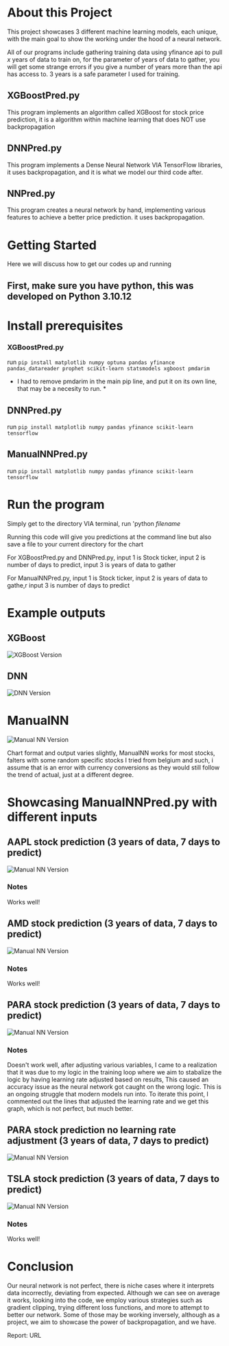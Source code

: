 # About this Project

This project showcases 3 different machine learning models, each unique, with the main goal to show the working under the hood of a neural network.

All of our programs include gathering training data using yfinance api to pull *x* years of data to train on, for the parameter of years of data to gather, you will get some strange errors if you give a number of years more than the api has access to. 3 years is a safe parameter I used for training.

## XGBoostPred.py

This program implements an algorithm called XGBoost for stock price prediction, it is a algorithm within machine learning that does NOT use backpropagation

## DNNPred.py

This program implements a Dense Neural Network VIA TensorFlow libraries, it uses backpropagation, and it is what we model our third code after.

## NNPred.py

This program creates a neural network by hand, implementing various features to achieve a better price prediction. it uses backpropagation.

# Getting Started

Here we will discuss how to get our codes up and running


## First, make sure you have python, this was developed on Python 3.10.12

# Install prerequisites

### XGBoostPred.py

run ``` pip install matplotlib numpy optuna pandas yfinance pandas_datareader prophet scikit-learn statsmodels xgboost pmdarim ```
* I had to remove pmdarim in the main pip line, and put it on its own line, that may be a necesity to run. *
## DNNPred.py

run ``` pip install matplotlib numpy pandas yfinance scikit-learn tensorflow ```

## ManualNNPred.py
run ``` pip install matplotlib numpy pandas yfinance scikit-learn tensorflow ```

# Run the program

Simply get to the directory VIA terminal, run 'python *filename*

Running this code will give you predictions at the command line but also save a file to your current directory for the chart

For XGBoostPred.py and DNNPred.py, input 1 is Stock ticker, input 2 is number of days to predict, input 3 is years of data to gather

For ManualNNPred.py, input 1 is Stock ticker, input 2 is years of data to gathe,r input 3 is number of days to predict

# Example outputs
## XGBoost
![XGBoost Version](./Examples/AAPL_20240404_predicted_vs_actual_XGBoost.png "XGBoost Version")

## DNN
![DNN Version](./Examples/AAPL_20240404_predicted_vs_actual_DNN.png "DNN Version")

# ManualNN
![Manual NN Version](./Examples/AAPL_20240404_predicted_vs_actual_ManualNN.png "Manual NN Version")

Chart format and output varies slightly, ManualNN works for most stocks, falters with some random specific stocks I tried from belgium and such, i assume that is an error with currency conversions as they would still follow the trend of actual, just at a different degree.

# Showcasing ManualNNPred.py with different inputs
## AAPL stock prediction (3 years of data, 7 days to predict)
![Manual NN Version](./Examples/AAPL_20240404_predicted_vs_actual_ManualNN.png "Manual NN Version AAPL")

### Notes

Works well!

## AMD stock prediction (3 years of data, 7 days to predict)
![Manual NN Version](./Examples/AMD_20240404_predicted_vs_actual_ManualNN.png "Manual NN Version AMD")

### Notes

Works well!

## PARA stock prediction (3 years of data, 7 days to predict)
![Manual NN Version](./Examples/PARA_20240404_predicted_vs_actual_ManualNN.png "Manual NN Version PARA")

### Notes

Doesn't work well, after adjusting various variables, I came to a realization that it was due to my logic in the training loop where we aim to stabalize the logic by having learning rate adjusted based on results, This caused an accuracy issue as the neural network got caught on the wrong logic. This is an ongoing struggle that modern models run into. To iterate this point, I commented out the lines that adjusted the learning rate and we get this graph, which is not perfect, but much better.
## PARA stock prediction no learning rate adjustment (3 years of data, 7 days to predict)
![Manual NN Version](./Examples/PARA_20240404_predicted_vs_actual_ManualNN_noLR.png "Manual NN Version PARA NO LR CHANGE")


## TSLA stock prediction (3 years of data, 7 days to predict)
![Manual NN Version](./Examples/TSLA_20240404_predicted_vs_actual_ManualNN.png "Manual NN Version TSLA")

### Notes

Works well!


# Conclusion

Our neural network is not perfect, there is niche cases where it interprets data incorrectly, deviating from expected. Although we can see on average it works, looking into the code, we employ various strategies such as gradient clipping, trying different loss functions, and more to attempt to better our network. Some of those may be working inversely, although as a project, we aim to showcase the power of backpropagation, and we have.

Report: URL
